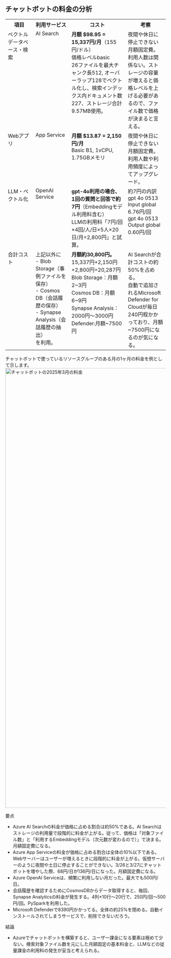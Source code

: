 ## チャットボットの料金の分析

<table border="0">
  <tr>
    <th width="180">項目</th>
    <th width="250">利用サービス</th>
    <th width="450">コスト</th>
    <th width="300">考察</th>
  </tr>
  <tr>
    <td valign="top">ベクトルデータベース・検索</td>
    <td valign="top">AI Search</td>
    <td valign="top"><b>月額 $98.95 = 15,337円/月</b>（155円/ドル）<br>価格レベルbasic<br>26ファイルを最大チャンク長512, オーバーラップ128でベクトル化し、検索インデックス内ドキュメント数227、ストレージ合計9.57MB使用。</td>
    <td valign="top">夜間や休日に停止できない月額固定費。<br>利用人数は関係ない。ストレージの容量が増えると価格レベルを上げる必要があるので、ファイル数で価格が決まると言える。</td>
  </tr>
  <tr>
    <td valign="top">Webアプリ</td>
    <td valign="top">App Service</td>
    <td valign="top"><b>月額 $13.87 = 2,150円/月</b><br>Basic B1, 1vCPU, 1.75GBメモリ</td>
    <td valign="top">夜間や休日に停止できない月額固定費。利用人数や利用頻度によってアップグレード。</td>
  </tr>
  <tr>
    <td valign="top">LLM・ベクトル化</td>
    <td valign="top">OpenAI Service</td>
    <td valign="top"><b>gpt-4o利用の場合、1回の質問と回答で約7円</b>（Embeddingモデル利用料含む）<br>LLMの利用料「7円/回×4回/人/日×5人×20日/月=2,800円」と試算。<br></td>
    <td valign="top">約7円の内訳<br>gpt 4o 0513 Input global 6.76円/回<br>gpt 4o 0513 Output global	0.60円/回</td>
  </tr>
    <tr>
    <td valign="top">合計コスト</td>
    <td valign="top">上記以外に<br>- Blob Storage（事例ファイルを保存）<br>- Cosmos DB（会話履歴の保存）<br>- Synapse Analysis（会話履歴の抽出）<br>を利用。</td>
    <td valign="top"><b>月額約30,800円。</b><br>15,337円+2,150円+2,800円=20,287円<br>Blob Storage：月額2~3円<br>Cosmos DB：月額6~9円<br>Synapse Analysis：2000円〜3000円<br>Defender:月額~7500円</td>
    <td valign="top">AI Searchが合計コストの約50%を占める。<br>自動で追加されるMicrosoft Defender for Cloudが毎日240円程かかっており、月額~7500円になるのが気になる。</td>
  </tr>
</table>

チャットボットで使っているリソースグループのある月の1ヶ月の料金を例として示します。
<img width="1379" alt="チャットボットの2025年3月の料金" src="https://github.com/user-attachments/assets/014f9af1-7037-4897-8607-e8c6c3d2fb9c" />

要点
- Azure AI Searchの料金が価格に占める割合は約50%である。AI Searchはストレージの利用量で段階的に料金が上がる。従って、価格は「対象ファイル数」と「利用するEmbeddingモデル（次元数が変わるので）」で決まる。月額固定費になる。
- Azure App Serviceの料金が価格に占める割合は全体の10%以下である。Webサーバーはユーザーが増えるときに段階的に料金が上がる。仮想サーバーのように夜間や土日に停止することができない。3/26と3/27にチャットボットを増やした際、68円/日が136円/日になった。月額固定費になる。
- Azure OpenAI Serviceは、頻繁に利用しない月だった。最大でも500円/日。
- 会話履歴を確認するためにCosmosDBからデータ取得すると、毎回、Synapse Analyticsの料金が発生する。4列×10行〜20行で、250円/回〜500円/回。PySparkを利用した。
- Microsoft Defenderで8390円かかってる。全体の約25%を閉める。自動インストールされてしまうサービスで、削除できないだろう。

結論
- Azureでチャットボットを構築すると、ユーザー課金になる要素は極めて少ない。検索対象ファイル数を元にした月額固定の基本料金と、LLMなどの従量課金の利用料の発生が妥当と考えられる。
